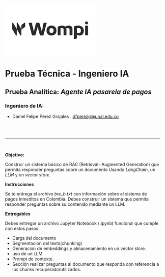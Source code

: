 ![BC](imagenes\Wompi.png)
# **Prueba Técnica - Ingeniero IA**
## Prueba Analítica: *Agente IA pasarela de pagos*
### Ingeniero de IA:

* Daniel Felipe Pérez Grajales . dfperezg@unal.edu.co<br>

<br><br>


---
<br>

**Objetivo:**

Construir un sistema básico de RAC (Retrieval- Augmented Generation) que permita responder preguntas sobre un documento Usando *LangChain*, un *LLM* y un *vector store*.

**Instrucciones**

Se te entrega el archivo *bre_b.txt* con información sobre el sistema de pagos inmeditos en Colombia.
Debes construir un sistema que permita responder preguntas sobre su contenido mediante un LLM.

**Entregables**

Debes entregar un archivo Jupyter Notebook (.ipynb) funcional que cumple con estos pasos:


* Carga del documento  
* Segmentación del texto(chunking)
* Generación de embeddings y almacenamiento en un vector store. 
* uso de un LLM.
* Prompt de contexto.
* Sección realizar preguntas al documento que responda con referencia a los chunks recuperado/utilizados.
